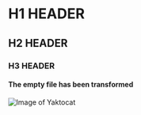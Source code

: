 # H1 HEADER

## H2 HEADER

### H3 HEADER

#### The empty file has been transformed

![Image of Yaktocat](https://octodex.github.com/images/yaktocat.png)
